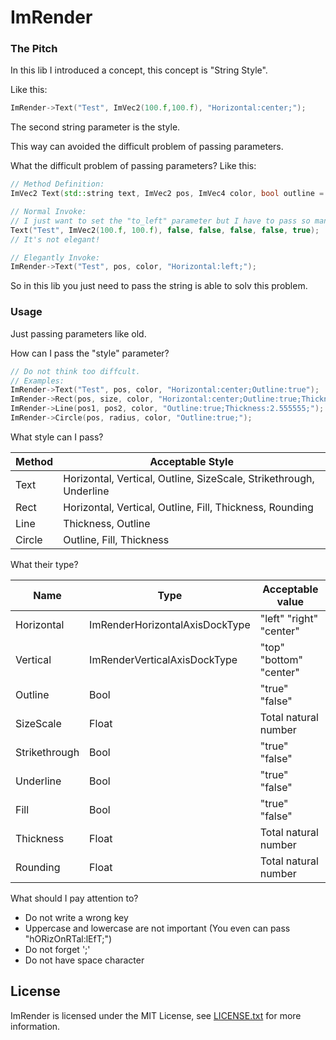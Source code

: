 # ImRender

### The Pitch

In this lib I introduced a concept, this concept is "String Style".

Like this:

```c++
ImRender->Text("Test", ImVec2(100.f,100.f), "Horizontal:center;");
```

The second string parameter is the style.

This way can avoided the difficult problem of passing parameters.

What the difficult problem of passing parameters? Like this:

```c++
// Method Definition:
ImVec2 Text(std::string text, ImVec2 pos, ImVec4 color, bool outline = false, bool top_bottom_center = false, bool to_top = false, bool left_right_center = false, bool to_left = false);

// Normal Invoke:
// I just want to set the "to_left" parameter but I have to pass so many parameters.
Text("Test", ImVec2(100.f, 100.f), false, false, false, false, true);
// It's not elegant!

// Elegantly Invoke:
ImRender->Text("Test", pos, color, "Horizontal:left;");
```

So in this lib you just need to pass the string is able to solv this problem.

### Usage

Just passing parameters like old.

How can I pass the "style" parameter?

```c++
// Do not think too diffcult.
// Examples:
ImRender->Text("Test", pos, color, "Horizontal:center;Outline:true");
ImRender->Rect(pos, size, color, "Horizontal:center;Outline:true;Thickness:2.f;");
ImRender->Line(pos1, pos2, color, "Outline:true;Thickness:2.555555;");
ImRender->Circle(pos, radius, color, "Outline:true;");
```

What style can I pass?

| Method | Acceptable Style                                             |
| ------ | ------------------------------------------------------------ |
| Text   | Horizontal, Vertical, Outline, SizeScale, Strikethrough, Underline |
| Rect   | Horizontal, Vertical, Outline, Fill, Thickness, Rounding     |
| Line   | Thickness, Outline                                           |
| Circle | Outline, Fill, Thickness                                     |

What their type?

| Name          | Type                           | Acceptable value        |
| ------------- | ------------------------------ | ----------------------- |
| Horizontal    | ImRenderHorizontalAxisDockType | "left" "right" "center" |
| Vertical      | ImRenderVerticalAxisDockType   | "top" "bottom" "center" |
| Outline       | Bool                           | "true" "false"          |
| SizeScale     | Float                          | Total natural number    |
| Strikethrough | Bool                           | "true" "false"          |
| Underline     | Bool                           | "true" "false"          |
| Fill          | Bool                           | "true" "false"          |
| Thickness     | Float                          | Total natural number    |
| Rounding      | Float                          | Total natural number    |

What should I pay attention to?

- Do not write a wrong key
- Uppercase and lowercase are not important (You even can pass "hORizOnRTal:lEfT;")
- Do not forget ';'
- Do not have space character

License
-------
ImRender is licensed under the MIT License, see [LICENSE.txt](https://github.com/MidTerm-CN/ImRender/blob/main/LICENSE.txt) for more information.

